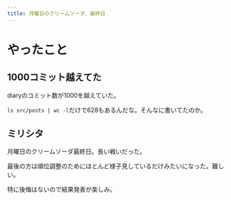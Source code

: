 ```yaml
---
title: 月曜日のクリームソーダ、最終日
---
```


# やったこと

## 1000コミット越えてた

diaryのコミット数が1000を越えていた。

`ls src/posts | wc -l`だけで628もあるんだな。そんなに書いてたのか。

## ミリシタ

月曜日のクリームソーダ最終日。長い戦いだった。

最後の方は順位調整のためにほとんど様子見しているだけみたいになった。難しい。

特に後悔はないので結果発表が楽しみ。
